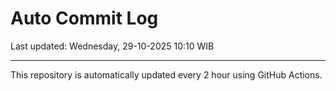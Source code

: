 # Auto Commit Log

Last updated: Wednesday, 29-10-2025 10:10 WIB

---

This repository is automatically updated every 2 hour using GitHub Actions.
